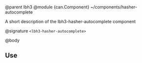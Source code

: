 @parent lbh3
@module {can.Component} ~/components/hasher-autocomplete <lbh3-hasher-autocomplete>

A short description of the lbh3-hasher-autocomplete component

@signature `<lbh3-hasher-autocomplete>`

@body

## Use

